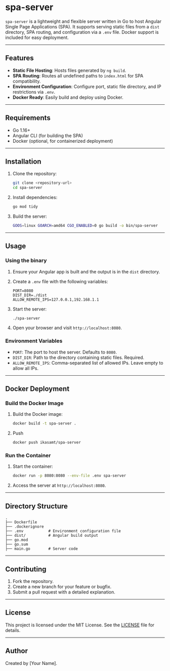 # spa-server

`spa-server` is a lightweight and flexible server written in Go to host Angular Single Page Applications (SPA). It supports serving static files from a `dist` directory, SPA routing, and configuration via a `.env` file. Docker support is included for easy deployment.

---

## Features

- **Static File Hosting**: Hosts files generated by `ng build`.
- **SPA Routing**: Routes all undefined paths to `index.html` for SPA compatibility.
- **Environment Configuration**: Configure port, static file directory, and IP restrictions via `.env`.
- **Docker Ready**: Easily build and deploy using Docker.

---

## Requirements

- Go 1.16+
- Angular CLI (for building the SPA)
- Docker (optional, for containerized deployment)

---

## Installation

1. Clone the repository:
   ```bash
   git clone <repository-url>
   cd spa-server
   ```

2. Install dependencies:
   ```bash
   go mod tidy
   ```

3. Build the server:
   ```bash
   GOOS=linux GOARCH=amd64 CGO_ENABLED=0 go build -o bin/spa-server
   ```

---

## Usage

### Using the binary

1. Ensure your Angular app is built and the output is in the `dist` directory.

2. Create a `.env` file with the following variables:
   ```env
   PORT=8080
   DIST_DIR=./dist
   ALLOW_REMOTE_IPS=127.0.0.1,192.168.1.1
   ```

3. Start the server:
   ```bash
   ./spa-server
   ```

4. Open your browser and visit `http://localhost:8080`.

### Environment Variables

- `PORT`: The port to host the server. Defaults to `8080`.
- `DIST_DIR`: Path to the directory containing static files. Required.
- `ALLOW_REMOTE_IPS`: Comma-separated list of allowed IPs. Leave empty to allow all IPs.

---

## Docker Deployment

### Build the Docker Image

1. Build the Docker image:
   ```bash
   docker build -t spa-server .
   ```
2. Push
   ```bash
   docker push ikasamt/spa-server
   ```

### Run the Container

1. Start the container:
   ```bash
   docker run -p 8080:8080 --env-file .env spa-server
   ```

2. Access the server at `http://localhost:8080`.

---

## Directory Structure

```plaintext
.
├── Dockerfile
├── .dockerignore
├── .env           # Environment configuration file
├── dist/          # Angular build output
├── go.mod
├── go.sum
├── main.go        # Server code
```

---

## Contributing

1. Fork the repository.
2. Create a new branch for your feature or bugfix.
3. Submit a pull request with a detailed explanation.

---

## License

This project is licensed under the MIT License. See the [LICENSE](LICENSE) file for details.

---

## Author

Created by [Your Name].